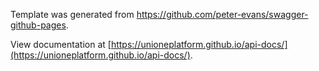 Template was generated from https://github.com/peter-evans/swagger-github-pages.

View documentation at [https://unioneplatform.github.io/api-docs/](https://unioneplatform.github.io/api-docs/).
